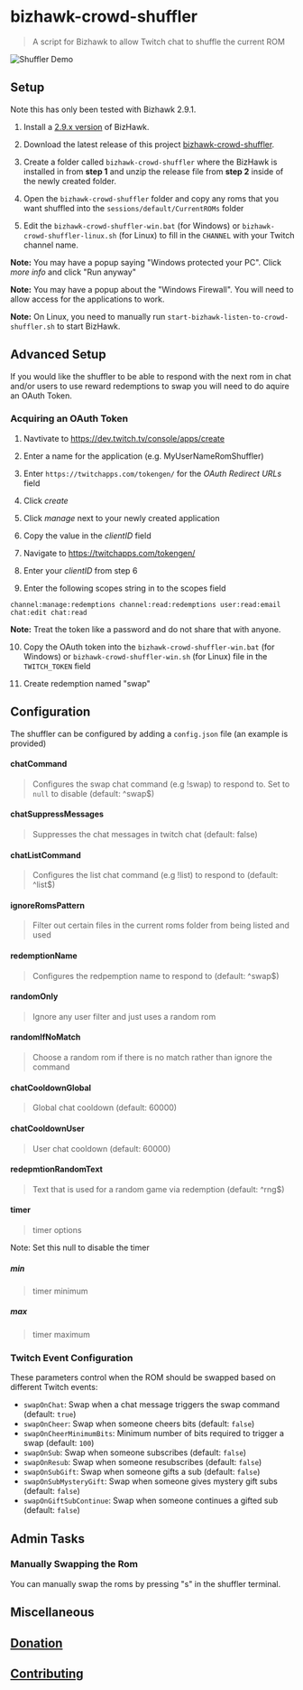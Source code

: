 # bizhawk-crowd-shuffler

> A script for Bizhawk to allow Twitch chat to shuffle the current ROM 

![Shuffler Demo](/examples/demo_gifs/bizhawk-crowd-shuffler.gif)

## Setup

Note this has only been tested with Bizhawk 2.9.1.

1. Install a [2.9.x version](https://github.com/TASVideos/BizHawk/releases/tag/2.9.1) of BizHawk.

2. Download the latest release of this project [bizhawk-crowd-shuffler](https://github.com/alexjpaz-twitch/bizhawk-crowd-shuffler/releases/latest).

3. Create a folder called `bizhawk-crowd-shuffler` where the BizHawk is installed in from **step 1** and unzip the release file from **step 2** inside of the newly created folder.

4. Open the `bizhawk-crowd-shuffler` folder and copy any roms that you want shuffled into the `sessions/default/CurrentROMs` folder 

5. Edit the `bizhawk-crowd-shuffler-win.bat` (for Windows) or `bizhawk-crowd-shuffler-linux.sh` (for Linux) to fill in the `CHANNEL` with your Twitch channel name.

**Note:** You may have a popup saying "Windows protected your PC". Click *more info* and click "Run anyway"

**Note:** You may have a popup about the "Windows Firewall". You will need to allow access for the applications to work.

**Note:** On Linux, you need to manually run `start-bizhawk-listen-to-crowd-shuffler.sh` to start BizHawk.

## Advanced Setup

If you would like the shuffler to be able to respond with the next rom in chat and/or users to use reward redemptions to swap you will  need to do aquire an OAuth Token.

### Acquiring an OAuth Token

1. Navtivate to https://dev.twitch.tv/console/apps/create

2. Enter a name for the application (e.g. MyUserNameRomShuffler)

3. Enter `https://twitchapps.com/tokengen/` for the *OAuth Redirect URLs* field

4. Click *create*

5. Click *manage* next to your newly created application

6. Copy the value in the *clientID* field 

7. Navigate to https://twitchapps.com/tokengen/

8. Enter your *clientID* from step 6

9. Enter the following scopes string in to the scopes field

```
channel:manage:redemptions channel:read:redemptions user:read:email chat:edit chat:read
```

**Note:** Treat the token like a password and do not share that with anyone.
 
10. Copy the OAuth token into the `bizhawk-crowd-shuffler-win.bat` (for Windows) or `bizhawk-crowd-shuffler-win.sh` (for Linux) file in the `TWITCH_TOKEN` field

11. Create redemption named "swap"

## Configuration

The shuffler can be configured by adding a `config.json` file (an example is provided)

#### chatCommand

> Configures the swap chat command (e.g !swap) to respond to. Set to `null` to disable (default: ^swap$)

#### chatSuppressMessages

> Suppresses the chat messages in twitch chat (default: false)

#### chatListCommand

> Configures the list chat command (e.g !list) to respond to (default: ^list$)

#### ignoreRomsPattern

> Filter out certain files in the current roms folder from being listed and used

#### redemptionName

> Configures the redpemption name to respond to (default: ^swap$)

#### randomOnly

> Ignore any user filter and just uses a random rom

#### randomIfNoMatch

> Choose a random rom if there is no match rather than ignore the command

#### chatCooldownGlobal

> Global chat cooldown (default: 60000)

#### chatCooldownUser

> User chat cooldown (default: 60000)

#### redepmtionRandomText

> Text that is used for a random game via redemption (default: ^rng$)

#### timer

> timer options

Note: Set this null to disable the timer

##### min

> timer minimum

##### max

> timer maximum

### Twitch Event Configuration

These parameters control when the ROM should be swapped based on different Twitch events:

- `swapOnChat`: Swap when a chat message triggers the swap command (default: `true`)
- `swapOnCheer`: Swap when someone cheers bits (default: `false`)
- `swapOnCheerMinimumBits`: Minimum number of bits required to trigger a swap (default: `100`)
- `swapOnSub`: Swap when someone subscribes (default: `false`)
- `swapOnResub`: Swap when someone resubscribes (default: `false`)
- `swapOnSubGift`: Swap when someone gifts a sub (default: `false`)
- `swapOnSubMysteryGift`: Swap when someone gives mystery gift subs (default: `false`)
- `swapOnGiftSubContinue`: Swap when someone continues a gifted sub (default: `false`)

## Admin Tasks

### Manually Swapping the Rom

You can manually swap the roms by pressing "s" in the shuffler terminal.

## Miscellaneous

## [Donation](https://streamlabs.com/alexjpaz/tip)

## [Contributing](./CONTRIBUTING.md)
